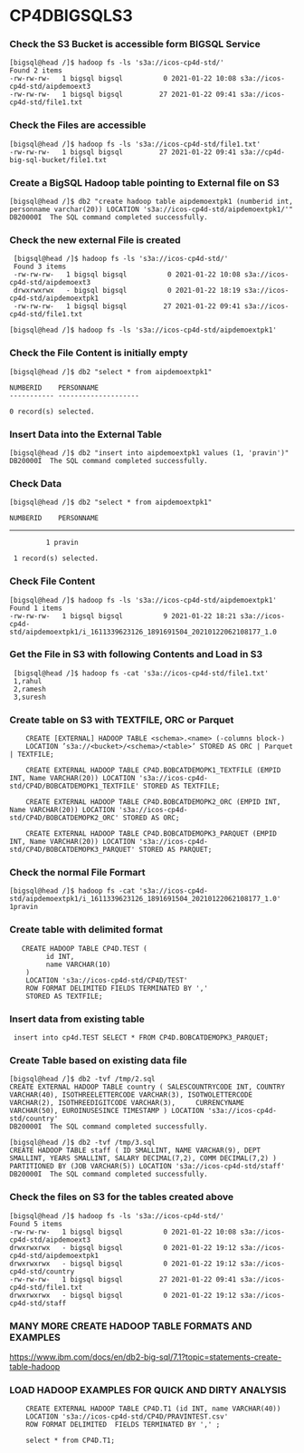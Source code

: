 # CP4DBIGSQLS3

### Check the S3 Bucket is accessible form BIGSQL Service

    [bigsql@head /]$ hadoop fs -ls 's3a://icos-cp4d-std/'
    Found 2 items
    -rw-rw-rw-   1 bigsql bigsql          0 2021-01-22 10:08 s3a://icos-cp4d-std/aipdemoext3
    -rw-rw-rw-   1 bigsql bigsql         27 2021-01-22 09:41 s3a://icos-cp4d-std/file1.txt

### Check the Files are accessible 

    [bigsql@head /]$ hadoop fs -ls 's3a://icos-cp4d-std/file1.txt'
    -rw-rw-rw-   1 bigsql bigsql         27 2021-01-22 09:41 s3a://cp4d-big-sql-bucket/file1.txt

### Create a BigSQL Hadoop table pointing to External file on S3

    [bigsql@head /]$ db2 "create hadoop table aipdemoextpk1 (numberid int, personname varchar(20)) LOCATION 's3a://icos-cp4d-std/aipdemoextpk1/'"
    DB20000I  The SQL command completed successfully.

### Check the new external File is created

     [bigsql@head /]$ hadoop fs -ls 's3a://icos-cp4d-std/'
     Found 3 items
     -rw-rw-rw-   1 bigsql bigsql          0 2021-01-22 10:08 s3a://icos-cp4d-std/aipdemoext3
     drwxrwxrwx   - bigsql bigsql          0 2021-01-22 18:19 s3a://icos-cp4d-std/aipdemoextpk1
     -rw-rw-rw-   1 bigsql bigsql         27 2021-01-22 09:41 s3a://icos-cp4d-std/file1.txt

    [bigsql@head /]$ hadoop fs -ls 's3a://icos-cp4d-std/aipdemoextpk1'

### Check the File Content is initially empty 

    [bigsql@head /]$ db2 "select * from aipdemoextpk1"

    NUMBERID    PERSONNAME          
    ----------- --------------------

    0 record(s) selected.

### Insert Data into the External Table

    [bigsql@head /]$ db2 "insert into aipdemoextpk1 values (1, 'pravin')"
    DB20000I  The SQL command completed successfully.

### Check Data

    [bigsql@head /]$ db2 "select * from aipdemoextpk1"
  
    NUMBERID    PERSONNAME          
   ----------- --------------------
             1 pravin              

     1 record(s) selected.

### Check File Content

    [bigsql@head /]$ hadoop fs -ls 's3a://icos-cp4d-std/aipdemoextpk1'
    Found 1 items
    -rw-rw-rw-   1 bigsql bigsql          9 2021-01-22 18:21 s3a://icos-cp4d-std/aipdemoextpk1/i_1611339623126_1891691504_20210122062108177_1.0

### Get the File in S3 with following Contents and Load in S3

     [bigsql@head /]$ hadoop fs -cat 's3a://icos-cp4d-std/file1.txt'
     1,rahul
     2,ramesh
     3,suresh

### Create table on S3 with TEXTFILE, ORC or Parquet

        CREATE [EXTERNAL] HADOOP TABLE <schema>.<name> (-columns block-) 
        LOCATION ’s3a://<bucket>/<schema>/<table>’ STORED AS ORC | Parquet | TEXTFILE;

        CREATE EXTERNAL HADOOP TABLE CP4D.BOBCATDEMOPK1_TEXTFILE (EMPID INT, Name VARCHAR(20)) LOCATION 's3a://icos-cp4d-std/CP4D/BOBCATDEMOPK1_TEXTFILE' STORED AS TEXTFILE;

        CREATE EXTERNAL HADOOP TABLE CP4D.BOBCATDEMOPK2_ORC (EMPID INT, Name VARCHAR(20)) LOCATION 's3a://icos-cp4d-std/CP4D/BOBCATDEMOPK2_ORC' STORED AS ORC;

        CREATE EXTERNAL HADOOP TABLE CP4D.BOBCATDEMOPK3_PARQUET (EMPID INT, Name VARCHAR(20)) LOCATION 's3a://icos-cp4d-std/CP4D/BOBCATDEMOPK3_PARQUET' STORED AS PARQUET;

### Check the normal File Formart

    [bigsql@head /]$ hadoop fs -cat 's3a://icos-cp4d-std/aipdemoextpk1/i_1611339623126_1891691504_20210122062108177_1.0'
    1pravin

### Create table with delimited format

       CREATE HADOOP TABLE CP4D.TEST (
             id INT,
             name VARCHAR(10)
        )
        LOCATION 's3a://icos-cp4d-std/CP4D/TEST'
        ROW FORMAT DELIMITED FIELDS TERMINATED BY ','
        STORED AS TEXTFILE;
 
 ### Insert data from existing table
  
     insert into cp4d.TEST SELECT * FROM CP4D.BOBCATDEMOPK3_PARQUET;
  
### Create Table based on existing data file 

    [bigsql@head /]$ db2 -tvf /tmp/2.sql 
    CREATE EXTERNAL HADOOP TABLE country ( SALESCOUNTRYCODE INT, COUNTRY VARCHAR(40), ISOTHREELETTERCODE VARCHAR(3), ISOTWOLETTERCODE VARCHAR(2), ISOTHREEDIGITCODE VARCHAR(3),     CURRENCYNAME VARCHAR(50), EUROINUSESINCE TIMESTAMP ) LOCATION 's3a://icos-cp4d-std/country'
    DB20000I  The SQL command completed successfully.

    [bigsql@head /]$ db2 -tvf /tmp/3.sql
    CREATE HADOOP TABLE staff ( ID SMALLINT, NAME VARCHAR(9), DEPT SMALLINT, YEARS SMALLINT, SALARY DECIMAL(7,2), COMM DECIMAL(7,2) ) PARTITIONED BY (JOB VARCHAR(5)) LOCATION 's3a://icos-cp4d-std/staff'
    DB20000I  The SQL command completed successfully.

### Check the files on S3 for the tables created above

    [bigsql@head /]$ hadoop fs -ls 's3a://icos-cp4d-std/'
    Found 5 items
    -rw-rw-rw-   1 bigsql bigsql          0 2021-01-22 10:08 s3a://icos-cp4d-std/aipdemoext3
    drwxrwxrwx   - bigsql bigsql          0 2021-01-22 19:12 s3a://icos-cp4d-std/aipdemoextpk1
    drwxrwxrwx   - bigsql bigsql          0 2021-01-22 19:12 s3a://icos-cp4d-std/country
    -rw-rw-rw-   1 bigsql bigsql         27 2021-01-22 09:41 s3a://icos-cp4d-std/file1.txt
    drwxrwxrwx   - bigsql bigsql          0 2021-01-22 19:12 s3a://icos-cp4d-std/staff

### MANY MORE CREATE HADOOP TABLE FORMATS AND EXAMPLES

https://www.ibm.com/docs/en/db2-big-sql/7.1?topic=statements-create-table-hadoop

### LOAD HADOOP EXAMPLES FOR QUICK AND DIRTY ANALYSIS

        CREATE EXTERNAL HADOOP TABLE CP4D.T1 (id INT, name VARCHAR(40))
        LOCATION 's3a://icos-cp4d-std/CP4D/PRAVINTEST.csv'
        ROW FORMAT DELIMITED  FIELDS TERMINATED BY ',' ;

        select * from CP4D.T1;


